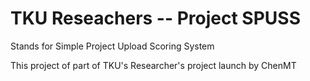 # TKU Reseachers -- Project SPUSS

Stands for Simple Project Upload Scoring System

This project of part of TKU's Researcher's project launch by ChenMT
